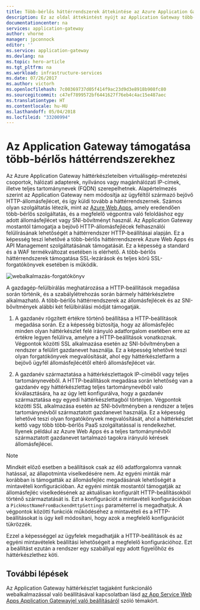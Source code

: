 ```yaml
---
title: Több-bérlős háttérrendszerek áttekintése az Azure Application Gatewayjel | Microsoft Docs
description: Ez az oldal áttekintést nyújt az Application Gateway több-bérlős háttérrendszerekhez elérhető támogatásáról.
documentationcenter: na
services: application-gateway
author: vhorne
manager: jpconnock
editor: ''
ms.service: application-gateway
ms.devlang: na
ms.topic: hero-article
ms.tgt_pltfrm: na
ms.workload: infrastructure-services
ms.date: 07/26/2017
ms.author: victorh
ms.openlocfilehash: 7c00369737d05f414f9ac23d9d3e8918b908fc80
ms.sourcegitcommit: c47ef7899572bf6441627f76eb4c4ac15e487aec
ms.translationtype: HT
ms.contentlocale: hu-HU
ms.lasthandoff: 05/04/2018
ms.locfileid: "33200994"
---
```

# <a name="application-gateway-support-for-multi-tenant-back-ends"></a>Az Application Gateway támogatása több-bérlős háttérrendszerekhez

Az Azure Application Gateway háttérkészleteiben virtuálisgép-méretezési csoportok, hálózati adapterek, nyilvános vagy magánhálózati IP-címek, illetve teljes tartománynevek (FQDN) szerepelhetnek. Alapértelmezés szerint az Application Gateway nem módosítja az ügyféltől származó bejövő HTTP-állomásfejlécet, és így küldi tovább a háttérrendszernek. Számos olyan szolgáltatás létezik, mint az [Azure Web Apps](../app-service/app-service-web-overview.md), amely eredendően több-bérlős szolgáltatás, és a megfelelő végpontra való feloldáshoz egy adott állomásfejlécet vagy SNI-bővítményt használ. Az Application Gateway mostantól támogatja a bejövő HTTP-állomásfejlécek felhasználói felülírásának lehetőségét a háttérrendszer HTTP-beállításai alapján. Ez a képesség teszi lehetővé a több-bérlős háttérrendszerek Azure Web Apps és API Management szolgáltatásának támogatását. Ez a képesség a standard és a WAF termékváltozat esetében is elérhető. A több-bérlős háttérrendszerek támogatása SSL-lezárások és teljes körű SSL-forgatókönyvek esetében is működik.

![webalkalmazás-forgatókönyv](./media/application-gateway-web-app-overview/scenario.png)

A gazdagép-felülbírálás meghatározása a HTTP-beállítások megadása során történik, és a szabálylétrehozás során bármely háttérkészletre alkalmazható. A több-bérlős háttérrendszerek az állomásfejlécek és az SNI-bővítmények alábbi két felülbírálási módját támogatják.

1. A gazdanév rögzített értékre történő beállítása a HTTP-beállítások megadása során. Ez a képesség biztosítja, hogy az állomásfejléc minden olyan háttérkészlet felé irányuló adatforgalom esetében erre az értékre legyen felülírva, amelyre a HTTP-beállítások vonatkoznak. Végpontok közötti SSL alkalmazása esetén az SNI-bővítményben a rendszer a felülírt gazdanevet használja. Ez a képesség lehetővé teszi olyan forgatókönyvek megvalósítását, ahol egy háttérkészletfarm a bejövő ügyfél állomásfejlécétől eltérő állomásfejlécet vár.

2. A gazdanév származtatása a háttérkészlettagok IP-címéből vagy teljes tartománynevéből. A HTTP-beállítások megadása során lehetőség van a gazdanév egy háttérkészlettag teljes tartománynevéből való kiválasztására, ha az úgy lett konfigurálva, hogy a gazdanév származtatása egy egyedi háttérkészlettagból történjen. Végpontok közötti SSL alkalmazása esetén az SNI-bővítményben a rendszer a teljes tartománynévből származtatott gazdanevet használja. Ez a képesség lehetővé teszi olyan forgatókönyvek megvalósítását, ahol a háttérkészlet kettő vagy több több-bérlős PaaS szolgáltatással is rendelkezhet. Ilyenek például az Azure Web Apps és a teljes tartománynévből származtatott gazdanevet tartalmazó tagokra irányuló kérések állomásfejlécei.

> [!NOTE]
> Mindkét előző esetben a beállítások csak az élő adatforgalomra vannak hatással, az állapotminta viselkedésére nem. Az egyéni minták már korábban is támogatták az állomásfejléc megadásának lehetőségét a mintavételi konfigurációban. Az egyéni minták mostantól támogatják az állomásfejléc viselkedésének az aktuálisan konfigurált HTTP-beállításokból történő származtatását is. Ezt a konfigurációt a mintavételi konfigurációban a `PickHostNameFromBackendHttpSettings` paraméterrel is megadhatjuk. A végpontok közötti funkciók működéséhez a mintavételi és a HTTP-beállításokat is úgy kell módosítani, hogy azok a megfelelő konfigurációt tükrözzék.

Ezzel a képességgel az ügyfelek megadhatják a HTTP-beállítások és az egyéni mintavételek beállítási lehetőségeit a megfelelő konfigurációhoz. Ezt a beállítást ezután a rendszer egy szabállyal egy adott figyelőhöz és háttérkészlethez köti.

## <a name="next-steps"></a>További lépések

Az Application Gateway háttérkészlet tagjaként funkcionáló webalkalmazással való beállításával kapcsolatban lásd [az App Service Web Apps Application Gatewayjel való beállításáról](application-gateway-web-app-powershell.md) szóló témakört.
